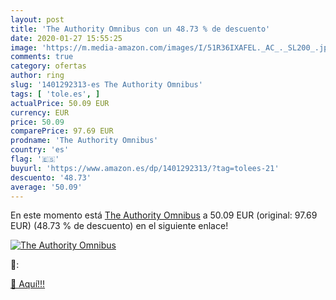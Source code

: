 ```yaml
---
layout: post
title: 'The Authority Omnibus con un 48.73 % de descuento'
date: 2020-01-27 15:55:25
image: 'https://m.media-amazon.com/images/I/51R36IXAFEL._AC_._SL200_.jpg'
comments: true
category: ofertas
author: ring
slug: '1401292313-es The Authority Omnibus'
tags: [ 'tole.es', ]
actualPrice: 50.09 EUR
currency: EUR
price: 50.09
comparePrice: 97.69 EUR
prodname: 'The Authority Omnibus'
country: 'es'
flag: '🇪🇸'
buyurl: 'https://www.amazon.es/dp/1401292313/?tag=tolees-21'
descuento: '48.73'
average: '50.09'
---
```


En este momento está [The Authority Omnibus](https://www.amazon.es/dp/1401292313/?tag=tolees-21) a 50.09 EUR (original: 97.69 EUR) (48.73 %  de descuento) en el siguiente enlace!

[![The Authority Omnibus](https://m.media-amazon.com/images/I/51R36IXAFEL._AC_._SL200_.jpg)](https://www.amazon.es/dp/1401292313/?tag=tolees-21)

🔎:


[🛒 Aquí!!!](https://www.amazon.es/dp/1401292313/?tag=tolees-21)

